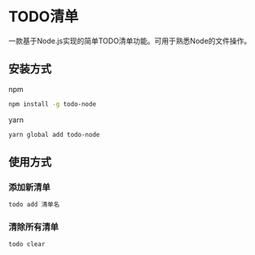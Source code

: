 # TODO清单

一款基于Node.js实现的简单TODO清单功能。可用于熟悉Node的文件操作。

## 安装方式

npm
```bash
npm install -g todo-node
```

yarn 
```bash
yarn global add todo-node
```

## 使用方式

### 添加新清单

```bash
todo add 清单名
```

### 清除所有清单

```bash
todo clear
```